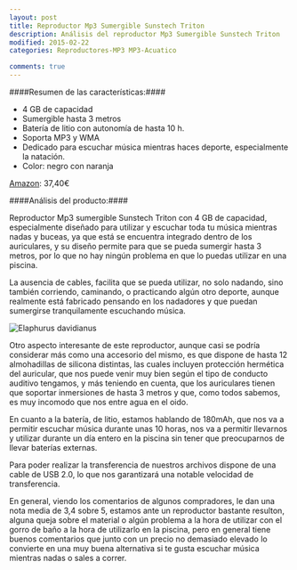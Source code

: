 ```yaml
---
layout: post
title: Reproductor Mp3 Sumergible Sunstech Triton
description: Análisis del reproductor Mp3 Sumergible Sunstech Triton
modified: 2015-02-22
categories: Reproductores-MP3 MP3-Acuatico

comments: true
---
```

####Resumen de las características:####

 - 4 GB de capacidad
 - Sumergible hasta 3 metros
 - Batería de litio con autonomía de hasta 10 h.
 - Soporta MP3 y WMA
 - Dedicado para escuchar música mientras haces deporte, especialmente la natación.
 - Color: negro con naranja


[Amazon](http://www.amazon.es/gp/product/B005DKJ40O/ref=as_li_ss_tl?ie=UTF8&camp=3626&creative=24822&creativeASIN=B005DKJ40O&linkCode=as2&tag=jerdelan-21 "Reproductor Mp3 Sumergible Sunstech Triton"): 37,40€

####Análisis del producto:####

Reproductor Mp3 sumergible Sunstech Triton con 4 GB de capacidad, especialmente diseñado para utilizar y escuchar toda tu música mientras nadas y buceas, ya que está se encuentra integrado dentro de los auriculares, y su diseño permite para que se pueda sumergir hasta 3 metros, por lo que no hay ningún problema en que lo puedas utilizar en una piscina.

La ausencia de cables, facilita que se pueda utilizar, no solo nadando, sino también corriendo, caminando, o practicando algún otro deporte, aunque realmente está fabricado pensando en los nadadores y que puedan sumergirse tranquilamente escuchando música.

![Elaphurus davidianus](http://i.imgur.com/6P3A3KU.jpg?1 "TSunstech Triton")

Otro aspecto interesante de este reproductor, aunque casi se podría considerar más como una accesorio del mismo, es que dispone de hasta 12 almohadillas de silicona distintas, las cuales incluyen protección hermética del auricular, que nos puede venir muy bien según el tipo de conducto auditivo tengamos, y más teniendo en cuenta, que los auriculares tienen que soportar inmersiones de hasta 3 metros y que, como todos sabemos, es muy incomodo que nos entre agua en el oido.

En cuanto a la batería, de litio, estamos hablando de 180mAh, que nos va a permitir escuchar música durante unas 10 horas, nos va a permitir llevarnos y utilizar durante un día entero en la piscina sin tener que preocuparnos de llevar baterías externas.

Para poder realizar la transferencia de nuestros archivos dispone de una cable de USB 2.0, lo que nos garantizará una notable velocidad de transferencia.

En general, viendo los comentarios de algunos compradores, le dan una nota media de 3,4 sobre 5, estamos ante un reproductor bastante resulton, alguna queja sobre el material o algún problema a la hora de utilizar con el gorro de baño a la hora de utilizarlo en la piscina, pero en general tiene buenos comentarios que junto con un precio no demasiado elevado lo convierte en una muy buena alternativa si te gusta escuchar música mientras nadas o sales a correr.

